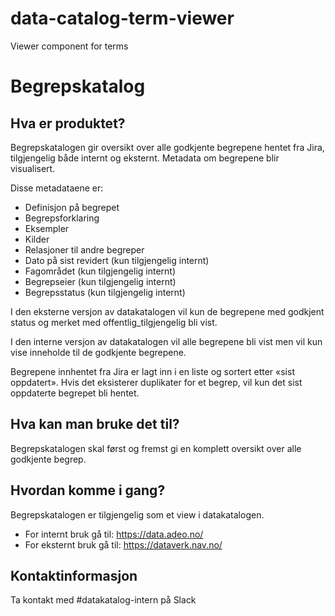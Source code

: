 # data-catalog-term-viewer
Viewer component for terms
# Begrepskatalog

## Hva er produktet?
Begrepskatalogen gir oversikt over alle godkjente begrepene hentet fra Jira, tilgjengelig både internt og eksternt. Metadata om begrepene blir visualisert. 

Disse metadataene er:

* Definisjon på begrepet
* Begrepsforklaring
* Eksempler
* Kilder
* Relasjoner til andre begreper
* Dato på sist revidert (kun tilgjengelig internt)
* Fagområdet (kun tilgjengelig internt)
* Begrepseier (kun tilgjengelig internt)
* Begrepsstatus (kun tilgjengelig internt)

I den eksterne versjon av datakatalogen vil kun de begrepene med godkjent status og merket med offentlig_tilgjengelig bli vist.

I den interne versjon av datakatalogen vil alle begrepene bli vist men vil kun vise inneholde til de godkjente begrepene.

Begrepene innhentet fra Jira er lagt inn i en liste og sortert etter «sist oppdatert». Hvis det eksisterer duplikater for et begrep, vil kun det sist oppdaterte begrepet bli hentet.

## Hva kan man bruke det til?
Begrepskatalogen skal først og fremst gi en komplett oversikt over alle godkjente begrep.

## Hvordan komme i gang?
Begrepskatalogen er tilgjengelig som et view i datakatalogen.

* For internt bruk gå til: https://data.adeo.no/
* For eksternt bruk gå til: https://dataverk.nav.no/

## Kontaktinformasjon

Ta kontakt med #datakatalog-intern på Slack
